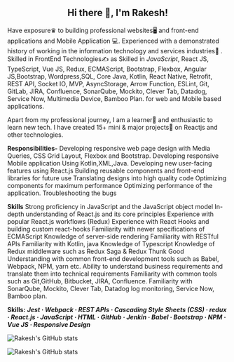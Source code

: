 <h2 align="center">Hi there 👋, I'm Rakesh!</h2>

Have exposure♛ to building professional websites🖥 and front-end applications and Mobile Application 💻. Experienced with a demonstrated history of working in the information technology and services industries🏢 . Skilled in FrontEnd Technologies✍️ as Skilled in _JavaScript_, React JS, TypeScript, Vue JS, Redux, ECMAScript, Bootstrap, Flexbox, Angular JS,Bootstrap, Wordpress,SQL, Core Java, Kotlin, React Native, Retrofit, REST API, Socket IO, MVP, AsyncStorage, Arrow Function, ESLint, Git, GitLab, JIRA, Confluence, SonarQube, Mockito, Clever Tab, Datadog, Service Now, Multimedia Device, Bamboo Plan. for web and  Mobile based applications.

Apart from my professional journey, I am a learner📝 and enthusiastic to learn new tech. I have created 15+ mini & major projects💼 on Reactjs and other technologies.

**Responsibilities-**
Developing responsive web page design with Media Queries, CSS Grid Layout, Flexbox and Bootstrap.
Developing responsive Mobile application Using Kotlin,XML,Java.
Developing new user-facing features using React.js
Building reusable components and front-end libraries for future use
Translating designs into high quality code
Optimizing components for maximum performance
Optimizing performance of the application.
Troubleshooting the bugs

 
**Skills**
Strong proficiency in JavaScript and the JavaScript object model
In-depth understanding of React.js and its core principles
Experience with popular React.js workflows (Redux)
Experience with React Hooks and building custom react-hooks
Familiarity with newer specifications of ECMAScript
Knowledge of server-side rendering 
Familiarity with RESTful APIs
Familiarity with Kotlin, java
Knowledge of Typescript
Knowledge of Redux middleware such as Redux Saga & Redux Thunk
Good Understanding with common front-end development tools such as Babel, Webpack, NPM, yarn etc.
Ability to understand business requirements and translate them into technical requirements
Familiarity with common tools such as Git,GitHub, Bitbucket, JIRA, Confluence.
Familiarity with SonarQube, Mockito, Clever Tab, Datadog log monitoring, Service Now, Bamboo plan.


**Skills:** ***Jest · Webpack · REST APIs · Cascading Style Sheets (CSS) · redux · React.js · JavaScript · HTML · GitHub · Jenkin · Babel · Bootstrap · NPM · Vue JS · Responsive Design***




![Rakesh's GitHub stats](https://github-readme-stats.vercel.app/api?username=RakeshSingh12&show_icons=true&theme=tokyonight)



![Rakesh's GitHub stats](https://github-readme-streak-stats.herokuapp.com/?user=RakeshSingh12&)

